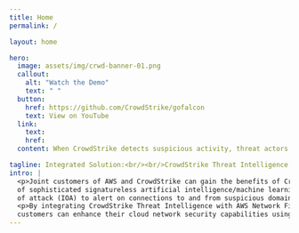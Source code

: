 ```yaml
---
title: Home
permalink: /

layout: home

hero:
  image: assets/img/crwd-banner-01.png
  callout:
    alt: "Watch the Demo"
    text: " "
  button:
    href: https://github.com/CrowdStrike/gofalcon
    text: View on YouTube
  link:
    text: 
    href:
  content: When CrowdStrike detects suspicious activity, threat actors can automatically be added to your domain block list in AWS Network Firewall.

tagline: Integrated Solution:<br/><br/>CrowdStrike Threat Intelligence, AWS Security Hub, and AWS Network Firewall
intro: |
  <p>Joint customers of AWS and CrowdStrike can gain the benefits of CrowdStrike's use
  of sophisticated signatureless artificial intelligence/machine learning and indicators
  of attack (IOA) to alert on connections to and from suspicious domains.</p>
  <p>By integrating CrowdStrike Threat Intelligence with AWS Network Firewall, joint
  customers can enhance their cloud network security capabilities using native services.</p>
---
```

